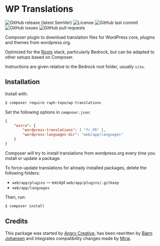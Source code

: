 # WP Translations

![GitHub release (latest SemVer)](https://img.shields.io/github/v/release/raph-topo/wp-translations?sort=semver)
![License](https://img.shields.io/github/license/raph-topo/wp-translations)
![GitHub last commit](https://img.shields.io/github/last-commit/raph-topo/wp-translations)
![GitHub issues](https://img.shields.io/github/issues/raph-topo/wp-translations)
![GitHub pull requests](https://img.shields.io/github/issues-pr/raph-topo/wp-translations)

Composer plugin to download translation files for WordPress core, plugins and themes from wordpress.org.

Optimized for the [Roots](https://roots.io/) stack, particularly Bedrock, but can be adapted to other setups based on Composer.

Instructions are given relative to the Bedrock root folder, usually `site`.

## Installation

Install with:
```bash
$ composer require raph-topo/wp-translations
```

Set the following options in `composer.json`:
```json
{
    "extra": {
        "wordpress-translations": [ "fr_FR" ],
        "wordpress-languages-dir": "web/app/languages"
    }
}
```

Composer will try to install translations from wordpress.org every time you install or update a package.

To force-update translations for already installed packages, delete the following folders:
- `web/app/plugins` — except `web/app/plugins/.gitkeep`
- `web/app/languages`

Then, run:
```bash
$ composer install
```

## Credits

This package was started by [Angry Creative](https://github.com/Angrycreative/composer-plugin-language-update), has been rewritten by [Bjørn Johansen](https://github.com/bjornjohansen/wplang) and integrates compatibility changes made by [Mirai](https://github.com/mirai-wordpress/wplang).
